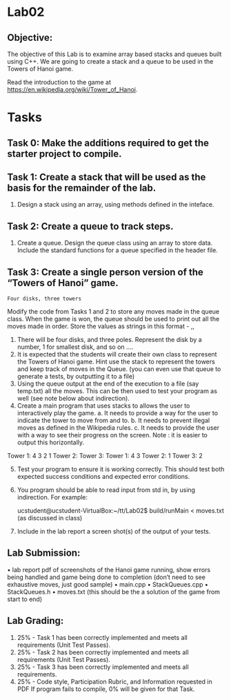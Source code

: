 # Lab02

## Objective:
The objective of this Lab is to examine array based stacks and queues built using C++.  We are going to create a stack and a queue to be used in the Towers of Hanoi game.

Read the introduction to the game at https://en.wikipedia.org/wiki/Tower_of_Hanoi.

# Tasks

## Task 0: Make the additions required to get the starter project to compile.

## Task 1:  Create a stack that will be used as the basis for the remainder of the lab.
1.	Design a stack using an array, using methods defined in the inteface.

## Task 2:  Create a queue to track steps.
1.	Create a queue. Design the queue class using an array to store data.  Include the standard functions for a queue specified in the header file.


## Task 3:  Create a single person version of the “Towers of Hanoi” game. 
	Four disks, three towers
Modify the code from Tasks 1 and 2 to store any moves made in the queue class. When the game is won, the queue should be used to print out all the moves made in order.  Store the values as strings in this format - <disk>,<column from>, <column to>
1.	There will be four disks, and three poles.   Represent the disk by a number, 1 for smallest disk, and so on ….
2.	It is expected that the students will create their own class to represent the Towers of Hanoi game.   Hint use the stack to represent the towers and keep track of moves in the Queue.   (you can even use that queue to generate a tests, by outputting it to a file)
3.	Using the queue output at the end of the execution to a file (say temp.txt) all the moves.  This can be then used to test your program as well (see note below about indirection).
4.	Create a main program that uses stacks to allows the user to interactively play the game.
a.	It needs to provide a way for the user to indicate the tower to move from and to.
b.	It needs to prevent illegal moves as defined in the Wikipedia rules.
c.	It needs to provide the user with a way to see their progress on the screen.
Note : it is easier to output this horizontally.
<start>
Tower 1: 4 3 2 1
Tower 2:
Tower 3:

<some moves>
Tower 1: 4 3 
Tower 2: 1
Tower 3: 2


5.	Test your program to ensure it is working correctly.  This should test both expected success conditions and expected error conditions.
6.	You program should be able to read input from std in, by using indirection.  For example:

 	ucstudent@ucstudent-VirtualBox:~/tt/Lab02$ build/runMain < moves.txt 
(as  discussed in class)

 


7.	Include in the lab report a screen shot(s) of the output of your tests.


## Lab Submission:
•	lab report pdf of screenshots of the Hanoi game running, show errors being handled and  game being done to completion (don’t need to see exhaustive moves, just good sample)
•	main.cpp
•	StackQueues.cpp
•	StackQueues.h
•	moves.txt (this should be the a solution of the game from start to end)

## Lab Grading:
1.	25% - Task 1 has been correctly implemented and meets all requirements (Unit Test Passes).
1.	25% - Task 2 has been correctly implemented and meets all requirements (Unit Test Passes).
1.	25% - Task 3 has been correctly implemented and meets all requirements.
1.	25% - Code style, Participation Rubric, and Information requested in PDF
If program fails to compile, 0% will be given for that Task.
